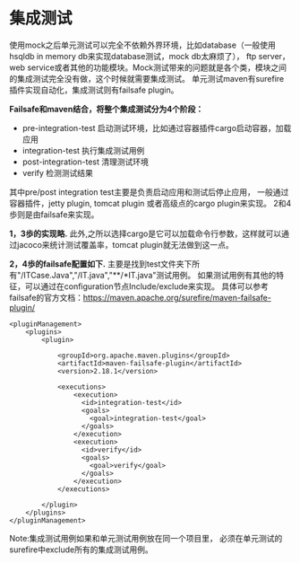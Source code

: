 # 集成测试

使用mock之后单元测试可以完全不依赖外界环境，比如database（一般使用hsqldb in memory db来实现database测试，mock db太麻烦了），
ftp server，web service或者其他的功能模块。Mock测试带来的问题就是各个类，模块之间的集成测试完全没有做，这个时候就需要集成测试。
单元测试maven有surefire插件实现自动化，集成测试则有failsafe plugin。

**Failsafe和maven结合，将整个集成测试分为4个阶段：**


- pre-integration-test 启动测试环境，比如通过容器插件cargo启动容器，加载应用
- integration-test 执行集成测试用例
- post-integration-test 清理测试环境
- verify 检测测试结果

其中pre/post integration test主要是负责启动应用和测试后停止应用，
一般通过容器插件，jetty plugin, tomcat plugin 或者高级点的cargo plugin来实现。
2和4歩则是由failsafe来实现。

**1，3歩的实现略.**
此外,之所以选择cargo是它可以加载命令行参数，这样就可以通过jacoco来统计测试覆盖率，tomcat plugin就无法做到这一点。

**2，4歩的failsafe配置如下.**
主要是找到test文件夹下所有"/ITCase.Java","/IT.java","**/*IT.java"测试用例。
如果测试用例有其他的特征，可以通过在configuration节点Include/exclude来实现。
具体可以参考failsafe的官方文档：https://maven.apache.org/surefire/maven-failsafe-plugin/

```
<pluginManagement>
    <plugins>
        <plugin>

            <groupId>org.apache.maven.plugins</groupId>
            <artifactId>maven-failsafe-plugin</artifactId>
            <version>2.18.1</version>

            <executions>
                <execution>
                  <id>integration-test</id>
                  <goals>
                    <goal>integration-test</goal>
                  </goals>
                </execution>
                <execution>
                  <id>verify</id>
                  <goals>
                    <goal>verify</goal>
                  </goals>
                </execution>
            </executions>

        </plugin>
    </plugins>
</pluginManagement>
```
Note:集成测试用例如果和单元测试用例放在同一个项目里，
     必须在单元测试的surefire中exclude所有的集成测试用例。

